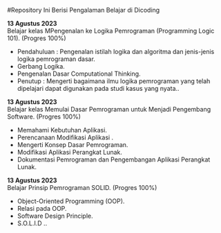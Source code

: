 #Repository Ini Berisi Pengalaman Belajar di Dicoding

**13 Agustus 2023**  
Belajar kelas MPengenalan ke Logika Pemrograman (Programming Logic 101). (Progres 100%)
  * Pendahuluan : Pengenalan istilah logika dan algoritma dan jenis-jenis logika pemrograman dasar.
  * Gerbang Logika.
  * Pengenalan Dasar Computational Thinking.
  * Penutup : Mengerti bagaimana ilmu logika pemrograman yang telah dipelajari dapat digunakan pada studi kasus yang nyata..

**13 Agustus 2023**  
Belajar kelas Memulai Dasar Pemrograman untuk Menjadi Pengembang Software. (Progres 100%)
  * Memahami Kebutuhan Aplikasi.
  * Perencanaan Modifikasi Aplikasi .
  * Mengerti Konsep Dasar Pemrograman.
  * Modifikasi Aplikasi Perangkat Lunak.
  * Dokumentasi Pemrograman dan Pengembangan Aplikasi Perangkat Lunak.


**13 Agustus 2023**  
Belajar Prinsip Pemrograman SOLID. (Progres 100%)
  * Object-Oriented Programming (OOP).
  * Relasi pada OOP. 
  * Software Design Principle. 
  * S.O.L.I.D ..
